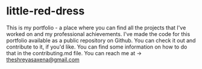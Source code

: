 # little-red-dress

This is my portfolio - a place where you can find all the projects that I've worked on and my professional achievements. I've made the code for this portfolio available as a public repository on Github. You can check it out and contribute to it, if you'd like. You can find some information on how to do that in the contributing.md file. 
You can reach me at -> theshreyasaxena@gmail.com
